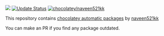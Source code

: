 

[![](https://ci.appveyor.com/api/projects/status/github/naveen521kk/au-packages?svg=true)](https://ci.appveyor.com/project/naveen521kk/au-packages)
[![Update Status](https://img.shields.io/badge/Update%20status-https://gist.github.com/naveen521kk-red?logo=github)](https://gist.github.com/naveen521kk/64dce37e90a24ba0020575871cbb2b2f)
[![chocolatey/naveen521kk](https://img.shields.io/badge/chocolatey-naveen521kk-informational?logo=chocolatey)](https://chocolatey.org/profiles/naveen521kk)


This repository contains [chocolatey automatic packages](https://chocolatey.org/docs/automatic-packages) by [naveen521kk]((https://chocolatey.org/profiles/naveen521kk))

You can make an PR if you find any package outdated.
